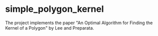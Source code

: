 # simple_polygon_kernel
The project implements the paper  "An Optimal Algorithm for Finding the Kernel of a Polygon" by Lee and Preparata.
